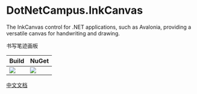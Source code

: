 ﻿# DotNetCampus.InkCanvas

The InkCanvas control for .NET applications, such as Avalonia, providing a versatile canvas for handwriting and drawing.

书写笔迹画板

| Build | NuGet |
|--|--|
|![](https://github.com/dotnet-campus/DotNetCampus.InkCanvas/workflows/.NET%20Build/badge.svg)|[![](https://img.shields.io/nuget/v/DotNetCampus.AvaloniaInkCanvas.svg)](https://www.nuget.org/packages/DotNetCampus.AvaloniaInkCanvas)|

[中文文档](./README_zh-CN.md)


